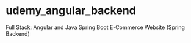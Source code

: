 # udemy_angular_backend
Full Stack: Angular and Java Spring Boot E-Commerce Website (Spring Backend)
